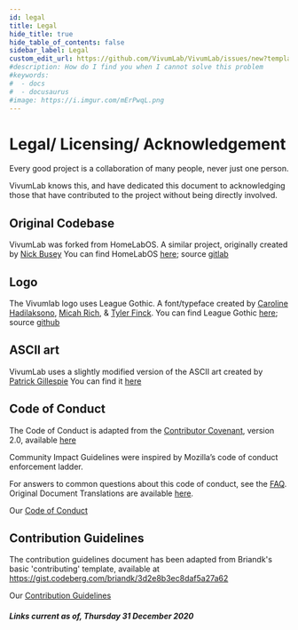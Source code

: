 ```yaml
---
id: legal
title: Legal
hide_title: true
hide_table_of_contents: false
sidebar_label: Legal
custom_edit_url: https://github.com/VivumLab/VivumLab/issues/new?template=documentation.md
#description: How do I find you when I cannot solve this problem
#keywords:
#  - docs
#  - docusaurus
#image: https://i.imgur.com/mErPwqL.png
---
```


# Legal/ Licensing/ Acknowledgement
Every good project is a collaboration of many people, never just one person.

VivumLab knows this, and have dedicated this document to acknowledging those that have contributed to the project without being directly involved.

## Original Codebase
VivumLab was forked from HomeLabOS. A similar project, originally created by [Nick Busey](http://nickbusey.com/)
You can find HomeLabOS [here](https://homelabos.com/); source [gitlab](https://gitlab.com/NickBusey/HomelabOS/)

## Logo
The Vivumlab logo uses League Gothic. A font/typeface created by [Caroline Hadilaksono](http://www.hadilaksono.com/), [Micah Rich](https://micahrich.com/), & [Tyler Finck](https://www.tylerfinck.com/).
You can find League Gothic [here](https://www.theleagueofmoveabletype.com/league-gothic); source [github](https://github.com/theleagueof/league-gothic)

## ASCII art
VivumLab uses a slightly modified version of the ASCII art created by [Patrick Gillespie](http://patorjk.com/blog/about/)
You can find it [here](http://patorjk.com/software/taag/#p=display&f=Ogre)

## Code of Conduct
The Code of Conduct is adapted from the [Contributor Covenant](https://www.contributor-covenant.org/), version 2.0, available [here](https://www.contributor-covenant.org/version/2/0/code_of_conduct.html)

Community Impact Guidelines were inspired by Mozilla’s code of conduct enforcement ladder.

For answers to common questions about this code of conduct, see the [FAQ](https://www.contributor-covenant.org/faq). Original Document Translations are available [here](https://www.contributor-covenant.org/translations).

Our [Code of Conduct](code-of-conduct)

## Contribution Guidelines
The contribution guidelines document has been adapted from Briandk's basic 'contributing' template, available at https://gist.codeberg.com/briandk/3d2e8b3ec8daf5a27a62

Our [Contribution Guidelines](CONTRIBUTING)



##### Links current as of, Thursday 31 December 2020
